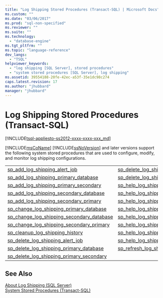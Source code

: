 ```yaml
---
title: "Log Shipping Stored Procedures (Transact-SQL) | Microsoft Docs"
ms.custom: ""
ms.date: "03/06/2017"
ms.prod: "sql-non-specified"
ms.reviewer: ""
ms.suite: ""
ms.technology: 
  - "database-engine"
ms.tgt_pltfrm: ""
ms.topic: "language-reference"
dev_langs: 
  - "TSQL"
helpviewer_keywords: 
  - "log shipping [SQL Server], stored procedures"
  - "system stored procedures [SQL Server], log shipping"
ms.assetid: 39554188-20fe-42ec-a53f-35e1dc98c274
caps.latest.revision: 17
ms.author: "jhubbard"
manager: "jhubbard"
---
```

# Log Shipping Stored Procedures (Transact-SQL)
[!INCLUDE[tsql-appliesto-ss2012-xxxx-xxxx-xxx_md](../../../a9retired/includes/tsql-appliesto-ss2012-xxxx-xxxx-xxx-md.md)]

  [!INCLUDE[msCoName](../../../a9notintoc/includes/msconame-md.md)] [!INCLUDE[ssNoVersion](../../../a9notintoc/includes/ssnoversion-md.md)] and later versions support the following system stored procedures that are used to configure, modify, and monitor log shipping configurations.  
  
|||  
|-|-|  
|[sp_add_log_shipping_alert_job](../../../relational-databases/reference/system-stored-procedures/sp-add-log-shipping-alert-job-transact-sql.md)|[sp_delete_log_shipping_secondary_database](../../../relational-databases/reference/system-stored-procedures/sp-delete-log-shipping-secondary-database-transact-sql.md)|  
|[sp_add_log_shipping_primary_database](../../../relational-databases/reference/system-stored-procedures/sp-add-log-shipping-primary-database-transact-sql.md)|[sp_delete_log_shipping_secondary_primary](../../../relational-databases/reference/system-stored-procedures/sp-delete-log-shipping-secondary-primary-transact-sql.md)|  
|[sp_add_log_shipping_primary_secondary](../../../relational-databases/reference/system-stored-procedures/sp-add-log-shipping-primary-secondary-transact-sql.md)|[sp_help_log_shipping_alert_job](../../../relational-databases/reference/system-stored-procedures/sp-help-log-shipping-alert-job-transact-sql.md)|  
|[sp_add_log_shipping_secondary_database](../../../relational-databases/reference/system-stored-procedures/sp-add-log-shipping-secondary-database-transact-sql.md)|[sp_help_log_shipping_monitor](../../../relational-databases/reference/system-stored-procedures/sp-help-log-shipping-monitor-transact-sql.md)|  
|[sp_add_log_shipping_secondary_primary](../../../relational-databases/reference/system-stored-procedures/sp-add-log-shipping-secondary-primary-transact-sql.md)|[sp_help_log_shipping_monitor_primary](../../../relational-databases/reference/system-stored-procedures/sp-help-log-shipping-monitor-primary-transact-sql.md)|  
|[sp_change_log_shipping_primary_database](../../../relational-databases/reference/system-stored-procedures/sp-change-log-shipping-primary-database-transact-sql.md)|[sp_help_log_shipping_monitor_secondary](../../../relational-databases/reference/system-stored-procedures/sp-help-log-shipping-monitor-secondary-transact-sql.md)|  
|[sp_change_log_shipping_secondary_database](../../../relational-databases/reference/system-stored-procedures/sp-change-log-shipping-secondary-database-transact-sql.md)|[sp_help_log_shipping_primary_database](../../../relational-databases/reference/system-stored-procedures/sp-help-log-shipping-primary-database-transact-sql.md)|  
|[sp_change_log_shipping_secondary_primary](../../../relational-databases/reference/system-stored-procedures/sp-change-log-shipping-secondary-primary-transact-sql.md)|[sp_help_log_shipping_primary_secondary](../../../relational-databases/reference/system-stored-procedures/sp-help-log-shipping-primary-secondary-transact-sql.md)|  
|[sp_cleanup_log_shipping_history](../../../relational-databases/reference/system-stored-procedures/sp-cleanup-log-shipping-history-transact-sql.md)|[sp_help_log_shipping_secondary_database](../../../relational-databases/reference/system-stored-procedures/sp-help-log-shipping-secondary-database-transact-sql.md)|  
|[sp_delete_log_shipping_alert_job](../../../relational-databases/reference/system-stored-procedures/sp-delete-log-shipping-alert-job-transact-sql.md)|[sp_help_log_shipping_secondary_primary](../../../relational-databases/reference/system-stored-procedures/sp-help-log-shipping-secondary-primary-transact-sql.md)|  
|[sp_delete_log_shipping_primary_database](../../../relational-databases/reference/system-stored-procedures/sp-delete-log-shipping-primary-database-transact-sql.md)|[sp_refresh_log_shipping_monitor](../../../relational-databases/reference/system-stored-procedures/sp-refresh-log-shipping-monitor-transact-sql.md)|  
|[sp_delete_log_shipping_primary_secondary](../../../relational-databases/reference/system-stored-procedures/sp-delete-log-shipping-primary-secondary-transact-sql.md)||  
  
## See Also  
 [About Log Shipping &#40;SQL Server&#41;](../../../database-engine/log-shipping/about-log-shipping-sql-server.md)   
 [System Stored Procedures &#40;Transact-SQL&#41;](../../../relational-databases/reference/system-stored-procedures/system-stored-procedures-transact-sql.md)  
  
  